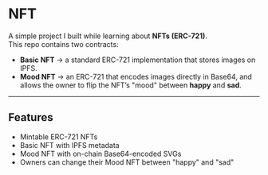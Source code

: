 # NFT

A simple project I built while learning about **NFTs (ERC-721)**.  
This repo contains two contracts:  
- **Basic NFT** → a standard ERC-721 implementation that stores images on IPFS.  
- **Mood NFT** → an ERC-721 that encodes images directly in Base64, and allows the owner to flip the NFT’s "mood" between **happy** and **sad**.  

---

## Features
- Mintable ERC-721 NFTs  
- Basic NFT with IPFS metadata  
- Mood NFT with on-chain Base64-encoded SVGs  
- Owners can change their Mood NFT between "happy" and "sad"  
